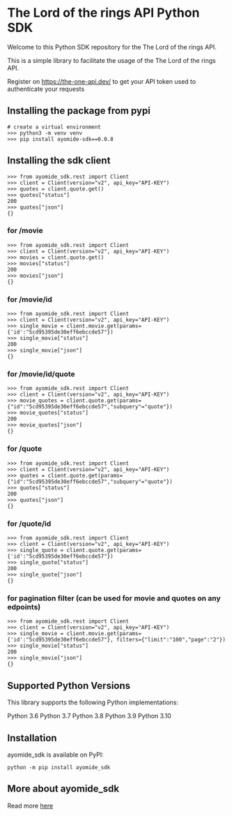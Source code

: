 # The Lord of the rings API Python SDK

Welcome to this Python SDK repository for the The Lord of the rings API.

This is a simple library to facilitate the usage of the The Lord of the rings API.

Register on https://the-one-api.dev/ to get your API token used to authenticate your requests

## Installing the package from pypi

```
# create a virtual environment
>>> python3 -m venv venv
>>> pip install ayomide-sdk==0.0.8
```

## Installing the sdk client
```
>>> from ayomide_sdk.rest import Client
>>> client = Client(version="v2", api_key="API-KEY")
>>> quotes = client.quote.get()
>>> quotes["status"]
200
>>> quotes["json"]
{}
```

### for /movie
```
>>> from ayomide_sdk.rest import Client
>>> client = Client(version="v2", api_key="API-KEY")
>>> movies = client.quote.get()
>>> movies["status"]
200
>>> movies["json"]
{}
```

### for /movie/id
```
>>> from ayomide_sdk.rest import Client
>>> client = Client(version="v2", api_key="API-KEY")
>>> single_movie = client.movie.get(params={'id':"5cd95395de30eff6ebccde57"})
>>> single_movie["status"]
200
>>> single_movie["json"]
{}
```

### for /movie/id/quote
```
>>> from ayomide_sdk.rest import Client
>>> client = Client(version="v2", api_key="API-KEY")
>>> movie_quotes = client.quote.get(params={"id":"5cd95395de30eff6ebccde57","subquery"="quote"})
>>> movie_quotes["status"]
200
>>> movie_quotes["json"]
{}
```

### for /quote
```
>>> from ayomide_sdk.rest import Client
>>> client = Client(version="v2", api_key="API-KEY")
>>> quotes = client.quote.get(params={"id":"5cd95395de30eff6ebccde57","subquery"="quote"})
>>> quotes["status"]
200
>>> quotes["json"]
{}
```

### for /quote/id
```
>>> from ayomide_sdk.rest import Client
>>> client = Client(version="v2", api_key="API-KEY")
>>> single_quote = client.quote.get(params={'id':"5cd95395de30eff6ebccde57"})
>>> single_quote["status"]
200
>>> single_quote["json"]
{}
```

### for pagination filter (can be used for movie and quotes on any edpoints)
```
>>> from ayomide_sdk.rest import Client
>>> client = Client(version="v2", api_key="API-KEY")
>>> single_movie = client.movie.get(params={'id':"5cd95395de30eff6ebccde57"}, filters={"limit":"100","page":"2"})
>>> single_movie["status"]
200
>>> single_movie["json"]
{}
```


## Supported Python Versions
This library supports the following Python implementations:

Python 3.6
Python 3.7
Python 3.8
Python 3.9
Python 3.10

## Installation

ayomide_sdk is available on PyPI: 
```
python -m pip install ayomide_sdk
```

## More about ayomide_sdk

Read more <a href="https://github.com/Alsaheem/ayomide-sdk" target="_blank">here</a>
